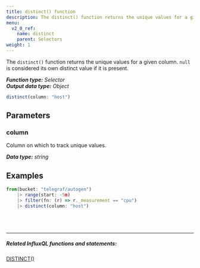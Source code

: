 ```yaml
---
title: distinct() function
description: The distinct() function returns the unique values for a given column.
menu:
  v2_0_ref:
    name: distinct
    parent: Selectors
weight: 1
---
```


The `distinct()` function returns the unique values for a given column.
`null` is considered its own distinct value if it is present.

_**Function type:** Selector_  
_**Output data type:** Object_

```js
distinct(column: "host")
```

## Parameters

### column
Column on which to track unique values.

_**Data type:** string_

## Examples
```js
from(bucket: "telegraf/autogen")
	|> range(start: -5m)
	|> filter(fn: (r) => r._measurement == "cpu")
	|> distinct(column: "host")
```

<hr style="margin-top:4rem"/>

##### Related InfluxQL functions and statements:
[DISTINCT()](https://docs.influxdata.com/influxdb/latest/query_language/functions/#distinct)
